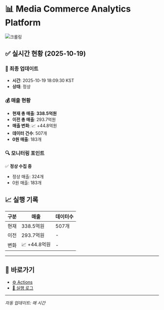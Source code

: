 # 📊 Media Commerce Analytics Platform

![크롤링](https://img.shields.io/badge/크롤링-정상-green)

## ✅ 실시간 현황 (2025-10-19)

### 📍 최종 업데이트
- **시간**: 2025-10-19 18:09:30 KST
- **상태**: 정상

### 💰 매출 현황
- **현재 총 매출**: **338.5억원**
- **이전 총 매출**: 293.7억원
- **매출 변화**: 📈 +44.8억원
- **데이터 건수**: 507개
- **0원 매출**: 183개

### 🔍 모니터링 포인트

✅ **정상 수집 중**
- 정상 매출: 324개
- 0원 매출: 183개


## 📈 실행 기록

| 구분 | 매출 | 데이터수 |
|------|------|----------|
| 현재 | 338.5억원 | 507개 |
| 이전 | 293.7억원 | - |
| 변화 | 📈 +44.8억원 | - |

---

## 🔗 바로가기

- [⚙️ Actions](../../actions)
- [📝 실행 로그](../../actions/workflows/daily_scraping.yml)

---

*자동 업데이트: 매 시간*
